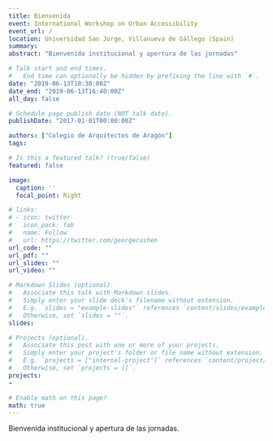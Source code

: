 ```yaml
---
title: Bienvenida
event: International Workshop on Urban Accessibility
event_url: /
location: Universidad San Jorge, Villanueva de Gállego (Spain)
summary:
abstract: "Bienvenida institucional y apertura de las jornadas"

# Talk start and end times.
#   End time can optionally be hidden by prefixing the line with `#`.
date: "2019-06-13T10:30:00Z"
date_end: "2019-06-13T16:40:00Z"
all_day: false

# Schedule page publish date (NOT talk date).
publishDate: "2017-01-01T00:00:00Z"

authors: ["Colegio de Arquitectos de Aragón"]
tags:

# Is this a featured talk? (true/false)
featured: false

image:
  caption: ''
  focal_point: Right

# links:
# - icon: twitter
#   icon_pack: fab
#   name: Follow
#   url: https://twitter.com/georgecushen
url_code: ""
url_pdf: ""
url_slides: ""
url_video: ""

# Markdown Slides (optional).
#   Associate this talk with Markdown slides.
#   Simply enter your slide deck's filename without extension.
#   E.g. `slides = "example-slides"` references `content/slides/example-slides.md`.
#   Otherwise, set `slides = ""`.
slides:

# Projects (optional).
#   Associate this post with one or more of your projects.
#   Simply enter your project's folder or file name without extension.
#   E.g. `projects = ["internal-project"]` references `content/project/deep-learning/index.md`.
#   Otherwise, set `projects = []`.
projects:
-

# Enable math on this page?
math: true
---
```


Bienvenida institucional y apertura de las jornadas.

